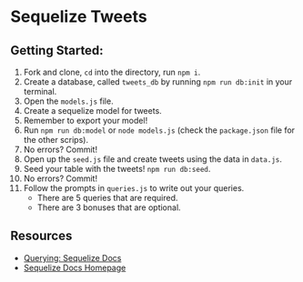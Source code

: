 # Sequelize Tweets

## Getting Started:
1. Fork and clone, `cd` into the directory, run `npm i`.
1. Create a database, called `tweets_db` by running `npm run db:init` in your terminal.
1. Open the `models.js` file.
1. Create a sequelize model for tweets.
1. Remember to export your model!
1. Run `npm run db:model` or `node models.js` (check the `package.json` file for the other scrips).
1. No errors? Commit!
1. Open up the `seed.js` file and create tweets using the data in `data.js`.
1. Seed your table with the tweets! `npm run db:seed`.
1. No errors? Commit!
1. Follow the prompts in `queries.js` to write out your queries.
    - There are 5 queries that are required.
    - There are 3 bonuses that are optional.


## Resources
- [Querying: Sequelize Docs](http://docs.sequelizejs.com/manual/tutorial/querying.html)
- [Sequelize Docs Homepage](http://docs.sequelizejs.com/)

